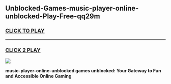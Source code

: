 
## Unblocked-Games-music-player-online-unblocked-Play-Free-qq29m
<h3>
<a href="https://premium76.site?title=music-player-online-unblocked&ref=10A">CLICK TO PLAY</a></h3>
<hr>

<h3>
<a href="https://premium76.site?title=music-player-online-unblocked&ref=10A">CLICK 2 PLAY</a>
  
</h3>

<a href="https://premium76.site?title=music-player-online-unblocked&ref=10A"><img src="https://clearcache.store/games.png"></a>


**music-player-online-unblocked games unblocked: Your Gateway to Fun and Accessible Online Gaming**
